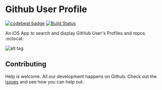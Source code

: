 # Github User Profile

[![codebeat badge](https://codebeat.co/badges/0d39a077-7d55-40c1-96ea-e64ff61de849)](https://codebeat.co/projects/github-com-eduardo22i-github-ios-master)
[![Build Status](https://app.bitrise.io/app/60fac936683a506d/status.svg?token=WdCIeqJrOTsYBZugKJ7X_g&branch=master)](https://app.bitrise.io/app/60fac936683a506d)

An iOS App to search and display GitHub User's Profiles and repos. :octocat:

![alt tag](https://d1sz9tkli0lfjq.cloudfront.net/items/350M1t3A2C3V011n2N13/Simulator%20Screen%20Shot%20-%20iPhone%208%20-%202019-07-18%20at%2011.48.22.png?v=691d0dfb)

## Contributing
Help is welcome. All our development happens on Github. Check out the [issues][issue] and see how you can help out.

[issue]: https://github.com/eduardo22i/github-ios/issues
